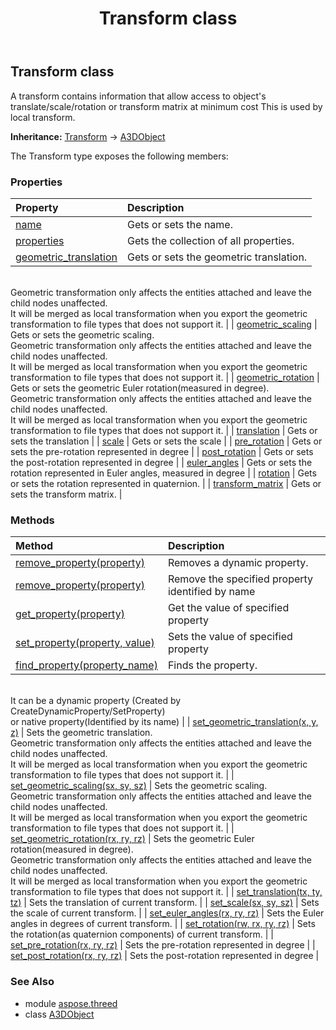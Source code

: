 ﻿---
title: Transform class
second_title: Aspose.3D for Python via .NET API References
description: 
type: docs
weight: 210
url: /python-net/aspose.threed/transform/
is_root: false
---

## Transform class

A transform contains information that allow access to object's translate/scale/rotation or transform matrix at minimum cost
This is used by local transform.



**Inheritance:** [Transform](/3d/python-net/aspose.threed/transform) → 
[A3DObject](/3d/python-net/aspose.threed/a3dobject)



The Transform type exposes the following members:

### Properties
| Property | Description |
| :- | :- |
| [name](/3d/python-net/aspose.threed/transform/name) | Gets or sets the name. |
| [properties](/3d/python-net/aspose.threed/transform/properties) | Gets the collection of all properties. |
| [geometric_translation](/3d/python-net/aspose.threed/transform/geometric_translation) | Gets or sets the geometric translation. <br/>Geometric transformation only affects the entities attached and leave the child nodes unaffected.<br/>It will be merged as local transformation when you export the geometric transformation to file types that does not support it. |
| [geometric_scaling](/3d/python-net/aspose.threed/transform/geometric_scaling) | Gets or sets the geometric scaling. <br/>Geometric transformation only affects the entities attached and leave the child nodes unaffected.<br/>It will be merged as local transformation when you export the geometric transformation to file types that does not support it. |
| [geometric_rotation](/3d/python-net/aspose.threed/transform/geometric_rotation) | Gets or sets the geometric Euler rotation(measured in degree). <br/>Geometric transformation only affects the entities attached and leave the child nodes unaffected.<br/>It will be merged as local transformation when you export the geometric transformation to file types that does not support it. |
| [translation](/3d/python-net/aspose.threed/transform/translation) | Gets or sets the translation |
| [scale](/3d/python-net/aspose.threed/transform/scale) | Gets or sets the scale |
| [pre_rotation](/3d/python-net/aspose.threed/transform/pre_rotation) | Gets or sets the pre-rotation represented in degree |
| [post_rotation](/3d/python-net/aspose.threed/transform/post_rotation) | Gets or sets the post-rotation represented in degree |
| [euler_angles](/3d/python-net/aspose.threed/transform/euler_angles) | Gets or sets the rotation represented in Euler angles, measured in degree |
| [rotation](/3d/python-net/aspose.threed/transform/rotation) | Gets or sets the rotation represented in quaternion. |
| [transform_matrix](/3d/python-net/aspose.threed/transform/transform_matrix) | Gets or sets the transform matrix. |


### Methods
| Method | Description |
| :- | :- |
| [remove_property(property)](/3d/python-net/aspose.threed/transform/remove_property/#Property) | Removes a dynamic property. |
| [remove_property(property)](/3d/python-net/aspose.threed/transform/remove_property/#str) | Remove the specified property identified by name |
| [get_property(property)](/3d/python-net/aspose.threed/transform/get_property/#str) | Get the value of specified property |
| [set_property(property, value)](/3d/python-net/aspose.threed/transform/set_property/#str-any) | Sets the value of specified property |
| [find_property(property_name)](/3d/python-net/aspose.threed/transform/find_property/#str) | Finds the property.<br/>It can be a dynamic property (Created by CreateDynamicProperty/SetProperty) <br/>or native property(Identified by its name) |
| [set_geometric_translation(x, y, z)](/3d/python-net/aspose.threed/transform/set_geometric_translation/#float-float-float) | Sets the geometric translation. <br/>Geometric transformation only affects the entities attached and leave the child nodes unaffected.<br/>It will be merged as local transformation when you export the geometric transformation to file types that does not support it. |
| [set_geometric_scaling(sx, sy, sz)](/3d/python-net/aspose.threed/transform/set_geometric_scaling/#float-float-float) | Sets the geometric scaling. <br/>Geometric transformation only affects the entities attached and leave the child nodes unaffected.<br/>It will be merged as local transformation when you export the geometric transformation to file types that does not support it. |
| [set_geometric_rotation(rx, ry, rz)](/3d/python-net/aspose.threed/transform/set_geometric_rotation/#float-float-float) | Sets the geometric Euler rotation(measured in degree). <br/>Geometric transformation only affects the entities attached and leave the child nodes unaffected.<br/>It will be merged as local transformation when you export the geometric transformation to file types that does not support it. |
| [set_translation(tx, ty, tz)](/3d/python-net/aspose.threed/transform/set_translation/#float-float-float) | Sets the translation of current transform. |
| [set_scale(sx, sy, sz)](/3d/python-net/aspose.threed/transform/set_scale/#float-float-float) | Sets the scale of current transform. |
| [set_euler_angles(rx, ry, rz)](/3d/python-net/aspose.threed/transform/set_euler_angles/#float-float-float) | Sets the Euler angles in degrees of current transform. |
| [set_rotation(rw, rx, ry, rz)](/3d/python-net/aspose.threed/transform/set_rotation/#float-float-float-float) | Sets the rotation(as quaternion components) of current transform. |
| [set_pre_rotation(rx, ry, rz)](/3d/python-net/aspose.threed/transform/set_pre_rotation/#float-float-float) | Sets the pre-rotation represented in degree |
| [set_post_rotation(rx, ry, rz)](/3d/python-net/aspose.threed/transform/set_post_rotation/#float-float-float) | Sets the post-rotation represented in degree |


### See Also

* module [aspose.threed](../)
* class [A3DObject](/3d/python-net/aspose.threed/a3dobject)
